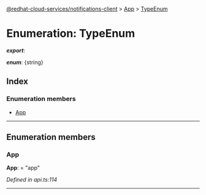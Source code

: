 [@redhat-cloud-services/notifications-client](../README.md) > [App](../modules/app.md) > [TypeEnum](../enums/app.typeenum.md)

# Enumeration: TypeEnum

*__export__*: 

*__enum__*: {string}

## Index

### Enumeration members

* [App](app.typeenum.md#app)

---

## Enumeration members

<a id="app"></a>

###  App

**App**:  = "app"

*Defined in api.ts:114*

___

